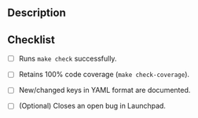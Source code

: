 
## Description


## Checklist

- [ ] Runs `make check` successfully.
- [ ] Retains 100% code coverage (`make check-coverage`).
- [ ] New/changed keys in YAML format are documented.
- [ ] \(Optional\) Closes an open bug in Launchpad.

